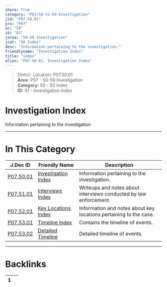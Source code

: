 ```yaml
---  
share: True  
category: "P07/50-to-59-Investigation"  
jid: "P07.50.01"  
pro: "P07"  
ac: "50"  
id: "01"  
jarea: "50-59 Investigation"  
jcat: "50 Index"  
desc: "Information pertaining to the investigation."  
friendlyname: "Investigation Index"  
title: "index"  
alias: "P07-50-01, Investigation Index"  
---  
```

>[!info]- Location: P07.50.01  
>**Area:** P07 - 50-59 Investigation  
>**Category:** 50 - 50 Index  
>**ID:** 01 - Investigation Index  
  
# Investigation Index  
  
Information pertaining to the investigation  
  
  
  
---  
# In This Category  
  
| J.Dec ID                                                                                           | Friendly Name                                                                                              | Description                                                       |  
| -------------------------------------------------------------------------------------------------- | ---------------------------------------------------------------------------------------------------------- | ----------------------------------------------------------------- |  
| [P07.50.01](index.md)                            | [Investigation Index](index.md)                          | Information pertaining to the investigation.                      |  
| [P07.51.01](./51-Interviews/index.md)              | [Interviews Index](./51-Interviews/index.md)               | Writeups and notes about interviews conducted by law enforcement. |  
| [P07.52.01](./52-Key-Locations/index.md)           | [Key Locations Index](./52-Key-Locations/index.md)         | Information and notes about key locations pertaining to the case. |  
| [P07.53.01](./53-Timeline/index.md)                | [Timeline Index](./53-Timeline/index.md)                   | Contains the timeline of events.                                  |  
| [P07.53.02](./53-Timeline/02-Detailed-Timeline.md) | [Detailed Timeline](./53-Timeline/02-Detailed-Timeline.md) | Detailed timeline of events.                                      |  
  
  
---  
# Backlinks  
<div><table class="dataview table-view-table"><thead class="table-view-thead"><tr class="table-view-tr-header"><th class="table-view-th"><span></span><span class="dataview small-text">1</span></th><th class="table-view-th"><span></span></th></tr></thead><tbody class="table-view-tbody"></tbody></table></div>